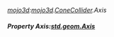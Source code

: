 _[mojo3d](../../modules/mojo3d/mojo3d-module.md):[mojo3d](../../modules/mojo3d/mojo3d-module.md).[ConeCollider](../../modules/mojo3d/mojo3d-conecollider.md).Axis_
##### Property Axis:[std.geom.Axis](../../modules/std/std-geom-axis.md)
